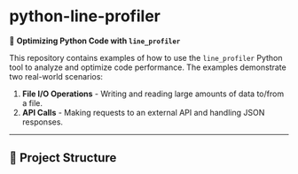 # python-line-profiler

🚀 **Optimizing Python Code with `line_profiler`**

This repository contains examples of how to use the `line_profiler` Python tool to analyze and optimize code performance. The examples demonstrate two real-world scenarios: 

1. **File I/O Operations** - Writing and reading large amounts of data to/from a file.
2. **API Calls** - Making requests to an external API and handling JSON responses.

---

## 📂 Project Structure
